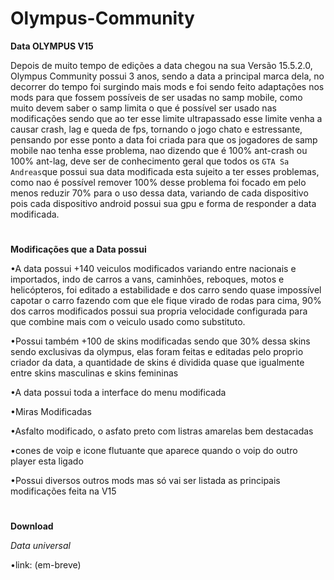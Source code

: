 # Olympus-Community 

**Data OLYMPUS V15**

Depois de muito tempo de edições a data chegou na sua Versão 15.5.2.0, Olympus Community possui 3 anos, sendo a data a principal marca dela, no decorrer do tempo foi surgindo mais mods e foi sendo feito adaptações nos mods para que fossem possíveis de ser usadas no samp mobile, como muito devem saber o samp limita o que é possível ser usado nas modificações sendo que ao ter esse limite ultrapassado esse limite venha a causar crash, lag e queda de fps, tornando o jogo chato e estressante, pensando por esse ponto a data foi criada para que os jogadores de samp mobile nao tenha esse problema, nao dizendo que é 100% ant-crash ou 100% ant-lag, deve ser de conhecimento geral que todos os ```GTA Sa Andreas```que possui sua data modificada esta sujeito a ter esses problemas, como nao é possível remover 100% desse problema foi focado em pelo menos reduzir 70% para o uso dessa data, variando de cada dispositivo pois cada dispositivo android possui sua gpu e forma de responder a data modificada.

#

**Modificações que a Data possui**

•A data possui +140 veiculos modificados variando entre nacionais e importados, indo de carros a vans, caminhões, reboques, motos e helicópteros, foi editado a estabilidade e dos carro sendo quase impossível capotar o carro fazendo com que ele fique virado de rodas para cima, 90% dos carros modificados possui sua propria velocidade configurada para que combine mais com o veiculo usado como substituto.

•Possui também +100 de skins modificadas sendo que 30% dessa skins sendo exclusivas da olympus, elas foram feitas e editadas pelo proprio criador da data, a quantidade de skins é dividida quase que igualmente entre skins masculinas e skins femininas

•A data possui toda a interface do menu modificada

•Miras Modificadas

•Asfalto modificado, o asfato preto com listras amarelas bem destacadas

•cones de voip e icone flutuante que aparece quando o voip do outro player esta ligado

•Possui diversos outros mods mas só vai ser listada as principais modificações feita na V15 

#

**Download**

*Data universal*

•link: (em-breve)
